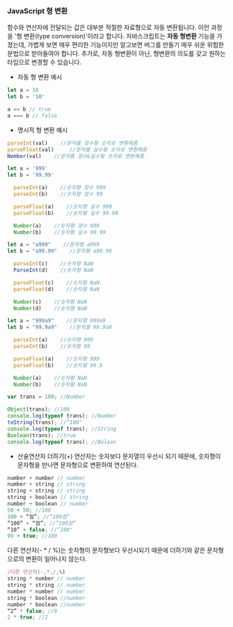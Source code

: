 ### JavaScript 형 변환
함수와 연산자에 전달되는 값은 대부분 적절한 자료형으로 자동 변환됩니다. 이런 과정을 '형 변환(type conversion)'이라고 합니다.
자바스크립트는 **자동 형변환** 기능을 가졌는데, 가볍게 보면 매우 편리한 기능이지만 알고보면 버그를 만들기 매우 쉬운 위험한 문법으로 받아들여야 합니다.
추가로, 자동 형변환이 아닌, 형변환의 의도를 갖고 원하는 타입으로 변경할 수 있습니다.

- 자동 형 변환 예시
```js
let a = 10
let b = '10'

a == b // true
a === b // false
```
         
- 명시적 형 변환 예시
```js
parseInt(val)    //문자를 정수형 숫자로 변환해줌
parseFloat(val)     //문자를 실수형 숫자로 변환해줌
Nember(val)    //문자를 정수&실수형 숫자로 변환해줌
```
```js
let a = '999'
let b = '99.99'

  parseInt(a)    //숫자형 정수 999
  parseInt(b)    //숫자형 정수 99

  parseFloat(a)    //숫자형 실수 999
  parseFloat(b)    //숫자형 실수 99.99

  Number(a)    //숫자형 정수 999
  Number(b)    //숫자형 실수 99.99
```
      
```js
let a = "a999"    //문자형 a999
let b = "a99.99"    //문자형 a99.99

  parseInt(c)    //숫자형 NaN
  ParseInt(d)    //숫자형 NaN

  parseFloat(c)    //숫자형 NaN
  parseFloat(d)    //숫자형 NaN

  Number(c)    //숫자형 NaN
  Number(d)    //숫자형 NaN
```
         
```js
let a = "999a9"    //문자열 999a9
let b = "99.9a9"    //문자열 99.9a9

  parseInt(a)    //숫자형 999
  parseInt(b)    //숫자형 99

  parseFloat(a)    //숫자형 999
  parseFloat(b)    //숫자형 99.9

  Number(a)    //숫자형 NaN
  Number(b)    //숫자형 NaN
```
```js
var trans = 100; //Number

Object(trans); //100
console.log(typeof trans); //Number
toString(trans); //”100"
console.log(typeof trans); //String
Boolean(trans); //true
console.log(typeof trans); //Bolean
```

- 산술연산자
  더하기(+) 연산자는 숫자보다 문자열이 우선시 되기 때문에, 숫자형이 문자형을 만나면 문자형으로 변환하여 연산된다.
```js
number + number // number
number + string // string
string + string // string
string + boolean // string
number + boolean // number
50 + 50; //100
100 + “점”; //”100점”
“100” + “점”; //”100점”
“10” + false; //”100"
99 + true; //100
```
  다른 연산자(- * / %)는 숫자형이 문자형보다 우선시되기 때문에 더하기와 같은 문자형으로의 변환이 일어나지 않는다.

```js
/다른 연산자(-,*,/,%)
string * number // number
string * string // number
number * number // number
string * boolean //number
number * boolean //number
“2” * false; //0
2 * true; //2
```
